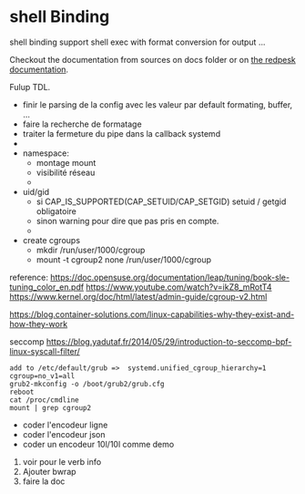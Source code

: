 # shell Binding

shell binding support shell exec with format conversion for output ...

Checkout the documentation from sources on docs folder or on [the redpesk documentation](http://docs.redpesk.bzh/docs/en/master/apis-services/shellexec/shell_binding_doc.html).




Fulup TDL.

- finir le parsing de la config avec les valeur par default formating, buffer, ...
- faire la recherche de formatage
- traiter la fermeture du pipe dans la callback systemd
-
- namespace:
    - montage mount
    - visibilité réseau
    -
- uid/gid
    - si CAP_IS_SUPPORTED(CAP_SETUID/CAP_SETGID) setuid / getgid obligatoire
    - sinon warning pour dire que pas pris en compte.
    -
- create cgroups
    - mkdir /run/user/1000/cgroup
    - mount -t cgroup2 none /run/user/1000/cgroup

reference:
    https://doc.opensuse.org/documentation/leap/tuning/book-sle-tuning_color_en.pdf
    https://www.youtube.com/watch?v=ikZ8_mRotT4
    https://www.kernel.org/doc/html/latest/admin-guide/cgroup-v2.html

https://blog.container-solutions.com/linux-capabilities-why-they-exist-and-how-they-work

seccomp
    https://blog.yadutaf.fr/2014/05/29/introduction-to-seccomp-bpf-linux-syscall-filter/

    add to /etc/default/grub =>  systemd.unified_cgroup_hierarchy=1 cgroup=no_v1=all
    grub2-mkconfig -o /boot/grub2/grub.cfg
    reboot
    cat /proc/cmdline
    mount | grep cgroup2

* coder l'encodeur ligne
* coder l'encodeur json
* coder un encodeur 10l/10l comme demo

1) voir pour le verb info
2) Ajouter bwrap
3) faire la doc
